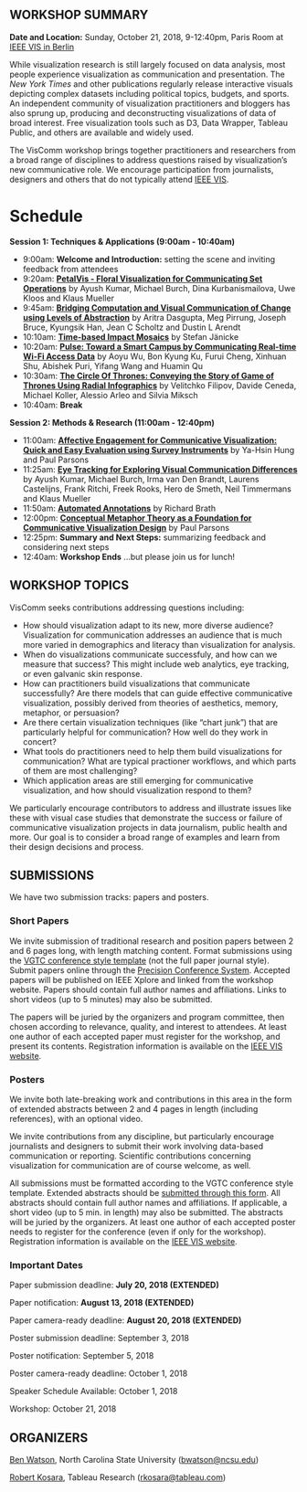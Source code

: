 ## WORKSHOP SUMMARY

**Date and Location:** Sunday, October 21, 2018, 9-12:40pm, Paris Room at [IEEE VIS in Berlin](https://ieeevis.org/year/2018/welcome)

While visualization research is still largely focused on data analysis, most people experience visualization as communication and presentation. The _New York Times_ and other publications regularly release interactive visuals depicting complex datasets including political topics, budgets, and sports. An independent community of visualization practitioners and bloggers has also sprung up, producing and deconstructing visualizations of data of broad interest. Free visualization tools such as D3, Data Wrapper, Tableau Public, and others are available and widely used.

The VisComm workshop brings together practitioners and researchers from a broad range of disciplines to address questions raised by visualization’s new communicative role. We encourage participation from journalists, designers and others that do not typically attend [IEEE VIS](https://ieeevis.org/).

# Schedule
**Session 1: Techniques & Applications (9:00am - 10:40am)**
- 9:00am:  **Welcome and Introduction:** setting the scene and inviting feedback from attendees
- 9:20am:  **[PetalVis - Floral Visualization for Communicating Set Operations](papers/petalvis.pdf)** by Ayush Kumar, Michael Burch, Dina Kurbanismailova, Uwe Kloos and Klaus Mueller
- 9:45am:  **[Bridging Computation and Visual Communication of Change using Levels of Abstraction](papers/abstraction.pdf)** by Aritra Dasgupta, Meg Pirrung, Joseph Bruce, Kyungsik Han, Jean C Scholtz and Dustin L Arendt
- 10:10am:  **[Time-based Impact Mosaics](posters/timemosaics.pdf)** by Stefan Jänicke
- 10:20am:  **[Pulse: Toward a Smart Campus by Communicating Real-time Wi-Fi Access Data](posters/wifi.pdf)** by Aoyu Wu, Bon Kyung Ku, Furui Cheng, Xinhuan Shu, Abishek Puri, Yifang Wang and Huamin Qu
- 10:30am:  **[The Circle Of Thrones: Conveying the Story of Game of Thrones Using Radial Infographics](posters/radialgot.pdf)** by Velitchko Filipov, Davide Ceneda, Michael Koller, Alessio Arleo and Silvia Miksch
- 10:40am:  **Break**

**Session 2:  Methods & Research  (11:00am - 12:40pm)**
- 11:00am:  **[Affective Engagement for Communicative Visualization: Quick and Easy Evaluation using Survey Instruments](papers/surveys.pdf)** by Ya-Hsin Hung and Paul Parsons
- 11:25am:  **[Eye Tracking for Exploring Visual Communication Differences](papers/eyetracking.pdf)** by Ayush Kumar, Michael Burch, Irma van Den Brandt, Laurens Castelijns, Frank Ritchi, Freek Rooks, Hero de Smeth, Neil Timmermans and Klaus Mueller
- 11:50am:  **[Automated Annotations](posters/annotations.pdf)** by Richard Brath
- 12:00pm:  **[Conceptual Metaphor Theory as a Foundation for Communicative Visualization Design](papers/metaphor.pdf)** by Paul Parsons
- 12:25pm:  **Summary and Next Steps:** summarizing feedback and considering next steps
- 12:40am:  **Workshop Ends** ...but please join us for lunch!


## WORKSHOP TOPICS

VisComm seeks contributions addressing questions including: 

- How should visualization adapt to its new, more diverse audience? Visualization for communication addresses an audience that is much more varied in demographics and literacy than visualization for analysis.
- When do visualizations communicate successfuly, and how can we measure that success? This might include web analytics, eye tracking, or even galvanic skin response.
- How can practitioners build visualizations that communicate successfully? Are there models that can guide effective communicative visualization, possibly derived from theories of aesthetics, memory, metaphor, or persuasion?
- Are there certain visualization techniques (like “chart junk”) that are particularly helpful for communication? How well do they work in concert?  
- What tools do practitioners need to help them build visualizations for communication? What are typical practioner workflows, and which parts of them are most challenging? 
- Which application areas are still emerging for communicative visualization, and how should visualization respond to them?

We particularly encourage contributors to address and illustrate issues like these with visual case studies that demonstrate the success or failure of communicative visualization projects in data journalism, public health and more. Our goal is to consider a broad range of examples and learn from their design decisions and process.

## SUBMISSIONS

We have two submission tracks: papers and posters.

### Short Papers

We invite submission of traditional research and position papers between 2 and 6 pages long, with length matching content.  Format submissions using the [VGTC conference style template](http://junctionpublishing.org/vgtc/Tasks/camera.html) (not the full paper journal style).  Submit papers online through the [Precision Conference System](https://new.precisionconference.com/vgtc).  Accepted papers will be published on IEEE Xplore and linked from the workshop website.  Papers should contain full author names and affiliations.  Links to short videos (up to 5 minutes) may also be submitted.

The papers will be juried by the organizers and program committee, then chosen according to relevance, quality, and interest to attendees. At least one author of each accepted paper must register for the workshop, and present its contents. Registration information is available on the [IEEE VIS website](http://ieeevis.org/year/2018/info/registration/conference-registration).
  
### Posters

We invite both late-breaking work and contributions in this area in the form of extended abstracts between 2 and 4 pages in length (including references), with an optional video.

We invite contributions from any discipline, but particularly encourage journalists and designers to submit their work involving data-based communication or reporting. Scientific contributions concerning visualization for communication are of course welcome, as well.

All submissions must be formatted according to the VGTC conference style template. Extended abstracts should be [submitted through this form](https://goo.gl/forms/PeG5TiTURGDl0BAA3). All abstracts should contain full author names and affiliations. If applicable, a short video (up to 5 min. in length) may also be submitted. The abstracts will be juried by the organizers. At least one author of each accepted poster needs to register for the conference (even if only for the workshop). Registration information is available on the [IEEE VIS website](http://ieeevis.org/year/2018/info/registration/conference-registration).

### Important Dates

Paper submission deadline:  **July 20, 2018 (EXTENDED)**

Paper notification:  **August 13, 2018 (EXTENDED)**

Paper camera-ready deadline:  **August 20, 2018 (EXTENDED)**

Poster submission deadline: September 3, 2018

Poster notification: September 5, 2018

Poster camera-ready deadline: October 1, 2018

Speaker Schedule Available:  October 1, 2018

Workshop:  October 21, 2018

## ORGANIZERS

[Ben Watson](https://watson.csc.ncsu.edu), North Carolina State University (bwatson@ncsu.edu)

[Robert Kosara](https://eagereyes.org/), Tableau Research (rkosara@tableau.com)
